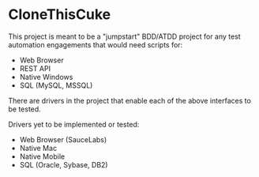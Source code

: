 # CloneThisCuke
 
This project is meant to be a "jumpstart" BDD/ATDD project for any test automation engagements that would need scripts for:
- Web Browser
- REST API
- Native Windows
- SQL (MySQL, MSSQL)

There are drivers in the project that enable each of the above interfaces to be tested.

Drivers yet to be implemented or tested:
- Web Browser (SauceLabs)
- Native Mac
- Native Mobile
- SQL (Oracle, Sybase, DB2)
